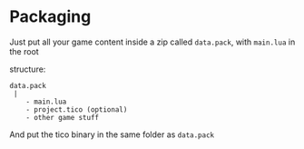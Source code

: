 # Packaging

Just put all your game content inside a zip called `data.pack`, with `main.lua` in the root

structure:
```
data.pack
 |
 	- main.lua
 	- project.tico (optional)
 	- other game stuff
```

And put the tico binary in the same folder as `data.pack`